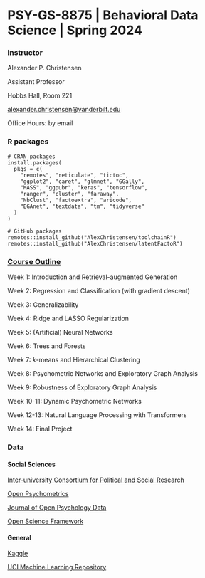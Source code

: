 # PSY-GS-8875 | Behavioral Data Science | Spring 2024

### Instructor
Alexander P. Christensen

Assistant Professor

Hobbs Hall, Room 221

[alexander.christensen@vanderbilt.edu](mailto:alexander.christensen@vanderbilt.edu)

Office Hours: by email

### R packages

```
# CRAN packages
install.packages(
  pkgs = c(
    "remotes", "reticulate", "tictoc",
    "ggplot2", "caret", "glmnet", "GGally",
    "MASS", "ggpubr", "keras", "tensorflow", 
    "ranger", "cluster", "faraway",
    "NbClust", "factoextra", "aricode", 
    "EGAnet", "textdata", "tm", "tidyverse"
  )
)

# GitHub packages
remotes::install_github("AlexChristensen/toolchainR")
remotes::install_github("AlexChristensen/latentFactoR")
```

### [Course Outline](https://docs.google.com/spreadsheets/d/1h7zq3rfj3JwyiW6lUcTt4Uid7i0BFrt1/edit?usp=sharing&ouid=113368369928842739072&rtpof=true&sd=true)

Week 1: Introduction and Retrieval-augmented Generation

Week 2: Regression and Classification (with gradient descent)

Week 3: Generalizability

Week 4: Ridge and LASSO Regularization

Week 5: (Artificial) Neural Networks

Week 6: Trees and Forests

Week 7: $k$-means and Hierarchical Clustering

Week 8: Psychometric Networks and Exploratory Graph Analysis

Week 9: Robustness of Exploratory Graph Analysis

Week 10-11: Dynamic Psychometric Networks

Week 12-13: Natural Language Processing with Transformers

Week 14: Final Project

### Data

#### Social Sciences

[Inter-university Consortium for Political and Social Research](https://www.openicpsr.org/openicpsr/)

[Open Psychometrics](https://openpsychometrics.org/_rawdata/)

[Journal of Open Psychology Data](https://openpsychologydata.metajnl.com/)

[Open Science Framework](https://osf.io/search/)

#### General

[Kaggle](https://www.kaggle.com/datasets)

[UCI Machine Learning Repository](https://archive-beta.ics.uci.edu/ml/datasets)
